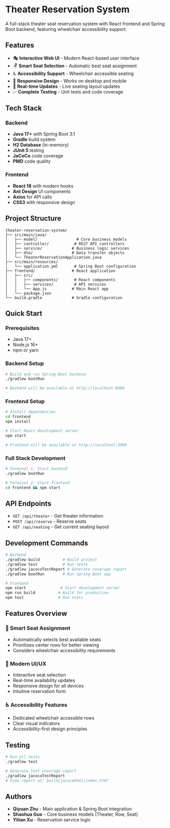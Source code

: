 # Theater Reservation System

A full-stack theater seat reservation system with React frontend and Spring Boot backend, featuring wheelchair accessibility support.

## Features

- 🎭 **Interactive Web UI** - Modern React-based user interface
- 🪑 **Smart Seat Selection** - Automatic best seat assignment
- ♿ **Accessibility Support** - Wheelchair accessible seating
- 📱 **Responsive Design** - Works on desktop and mobile
- 🔄 **Real-time Updates** - Live seating layout updates
- ✅ **Complete Testing** - Unit tests and code coverage

## Tech Stack

### Backend
- **Java 17+** with Spring Boot 3.1
- **Gradle** build system
- **H2 Database** (in-memory)
- **JUnit 5** testing
- **JaCoCo** code coverage
- **PMD** code quality

### Frontend
- **React 18** with modern hooks
- **Ant Design** UI components
- **Axios** for API calls
- **CSS3** with responsive design

## Project Structure

```
theater-reservation-system/
├── src/main/java/
│   ├── model/                 # Core business models
│   ├── controller/           # REST API controllers
│   ├── service/             # Business logic services
│   ├── dto/                 # Data transfer objects
│   └── TheaterReservationApplication.java
├── src/main/resources/
│   └── application.yml       # Spring Boot configuration
├── frontend/                # React application
│   ├── src/
│   │   ├── components/       # React components
│   │   ├── services/         # API services
│   │   └── App.js           # Main React app
│   └── package.json
└── build.gradle             # Gradle configuration
```

## Quick Start

### Prerequisites
- Java 17+
- Node.js 16+
- npm or yarn

### Backend Setup
```bash
# Build and run Spring Boot backend
./gradlew bootRun

# Backend will be available at http://localhost:8080
```

### Frontend Setup
```bash
# Install dependencies
cd frontend
npm install

# Start React development server
npm start

# Frontend will be available at http://localhost:3000
```

### Full Stack Development
```bash
# Terminal 1: Start backend
./gradlew bootRun

# Terminal 2: Start frontend
cd frontend && npm start
```

## API Endpoints

- `GET /api/theater` - Get theater information
- `POST /api/reserve` - Reserve seats
- `GET /api/seating` - Get current seating layout

## Development Commands

```bash
# Backend
./gradlew build          # Build project
./gradlew test           # Run tests
./gradlew jacocoTestReport # Generate coverage report
./gradlew bootRun        # Run Spring Boot app

# Frontend
npm start               # Start development server
npm run build          # Build for production
npm test               # Run tests
```

## Features Overview

### 🎯 Smart Seat Assignment
- Automatically selects best available seats
- Prioritizes center rows for better viewing
- Considers wheelchair accessibility requirements

### 🎨 Modern UI/UX
- Interactive seat selection
- Real-time availability updates
- Responsive design for all devices
- Intuitive reservation form

### ♿ Accessibility Features
- Dedicated wheelchair accessible rows
- Clear visual indicators
- Accessibility-first design principles

## Testing

```bash
# Run all tests
./gradlew test

# Generate test coverage report
./gradlew jacocoTestReport
# View report at: build/jacocoHtml/index.html
```

## Authors

- **Qiyuan Zhu** - Main application & Spring Boot integration
- **Shaohua Guo** - Core business models (Theater, Row, Seat)
- **Yitian Xu** - Reservation service logic
